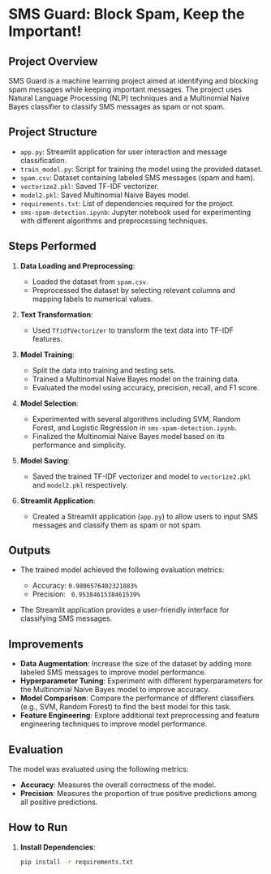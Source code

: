 # SMS Guard: Block Spam, Keep the Important!

## Project Overview

SMS Guard is a machine learning project aimed at identifying and blocking spam messages while keeping important messages. The project uses Natural Language Processing (NLP) techniques and a Multinomial Naive Bayes classifier to classify SMS messages as spam or not spam.

## Project Structure

- `app.py`: Streamlit application for user interaction and message classification.
- `train_model.py`: Script for training the model using the provided dataset.
- `spam.csv`: Dataset containing labeled SMS messages (spam and ham).
- `vectorize2.pkl`: Saved TF-IDF vectorizer.
- `model2.pkl`: Saved Multinomial Naive Bayes model.
- `requirements.txt`: List of dependencies required for the project.
- `sms-spam-detection.ipynb`: Jupyter notebook used for experimenting with different algorithms and preprocessing techniques.

## Steps Performed

1. **Data Loading and Preprocessing**:
   - Loaded the dataset from `spam.csv`.
   - Preprocessed the dataset by selecting relevant columns and mapping labels to numerical values.

2. **Text Transformation**:
   - Used `TfidfVectorizer` to transform the text data into TF-IDF features.

3. **Model Training**:
   - Split the data into training and testing sets.
   - Trained a Multinomial Naive Bayes model on the training data.
   - Evaluated the model using accuracy, precision, recall, and F1 score.

4. **Model Selection**:
   - Experimented with several algorithms including SVM, Random Forest, and Logistic Regression in `sms-spam-detection.ipynb`.
   - Finalized the Multinomial Naive Bayes model based on its performance and simplicity.

5. **Model Saving**:
   - Saved the trained TF-IDF vectorizer and model to `vectorize2.pkl` and `model2.pkl` respectively.

6. **Streamlit Application**:
   - Created a Streamlit application (`app.py`) to allow users to input SMS messages and classify them as spam or not spam.

## Outputs

- The trained model achieved the following evaluation metrics:
  - Accuracy: `0.9806576402321083%`
  - Precision: ` 0.9538461538461539%`

- The Streamlit application provides a user-friendly interface for classifying SMS messages.

## Improvements

- **Data Augmentation**: Increase the size of the dataset by adding more labeled SMS messages to improve model performance.
- **Hyperparameter Tuning**: Experiment with different hyperparameters for the Multinomial Naive Bayes model to improve accuracy.
- **Model Comparison**: Compare the performance of different classifiers (e.g., SVM, Random Forest) to find the best model for this task.
- **Feature Engineering**: Explore additional text preprocessing and feature engineering techniques to improve model performance.

## Evaluation

The model was evaluated using the following metrics:

- **Accuracy**: Measures the overall correctness of the model.
- **Precision**: Measures the proportion of true positive predictions among all positive predictions.

## How to Run

1. **Install Dependencies**:
   ```sh
   pip install -r requirements.txt
